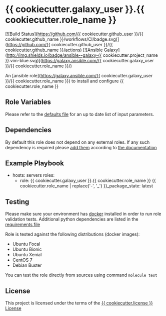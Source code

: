 # {{ cookiecutter.galaxy_user }}.{{ cookiecutter.role_name }}

[![Build Status](https://github.com/{{ cookiecutter.github_user }}/{{ cookiecutter.github_name }}/workflows/CI/badge.svg)](https://github.com/{{ cookiecutter.github_user }}/{{ cookiecutter.github_name }}/actions)
[![Ansible Galaxy](http://img.shields.io/badge/ansible--galaxy-{{ cookiecutter.project_name }}.vim-blue.svg)](https://galaxy.ansible.com/{{ cookiecutter.galaxy_user }}/{{ cookiecutter.role_name }}/)

An [ansible role](https://galaxy.ansible.com/{{ cookiecutter.galaxy_user }}/{{ cookiecutter.role_name }}) to install and configure {{ cookiecutter.role_name }}

## Role Variables

Please refer to the [defaults file](/defaults/main.yml) for an up to date list of input parameters.

## Dependencies

By default this role does not depend on any external roles. If any such dependency is required please [add them](/meta/main.yml) according to [the documentation](http://docs.ansible.com/ansible/playbooks_roles.html#role-dependencies)

## Example Playbook

- hosts: servers
  roles:
     - role: {{ cookiecutter.galaxy_user }}.{{ cookiecutter.role_name }}
       {{ cookiecutter.role_name | replace('-', '_') }}_package_state: latest

## Testing

Please make sure your environment has [docker](https://www.docker.com) installed in order to run role validation tests. Additional python dependencies are listed in the [requirements file](https://github.com/nephelaiio/ansible-role-requirements/blob/master/requirements.txt)

Role is tested against the following distributions (docker images):

  * Ubuntu Focal
  * Ubuntu Bionic
  * Ubuntu Xenial
  * CentOS 7
  * Debian Buster

You can test the role directly from sources using command ` molecule test `

## License

This project is licensed under the terms of the [{{ cookiecutter.license }} License](/LICENSE)
